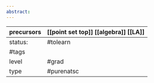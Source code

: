 ```yaml
---
abstract:
---
```

| precursors | [[point set top]] [[algebra]] [[LA]] |
| ---------- | ----------------------------------------------------- |
| status:    | #tolearn                                              |
| #tags      |                                                       |
| level      | #grad                                                 |
| type       | #purenatsc                          |